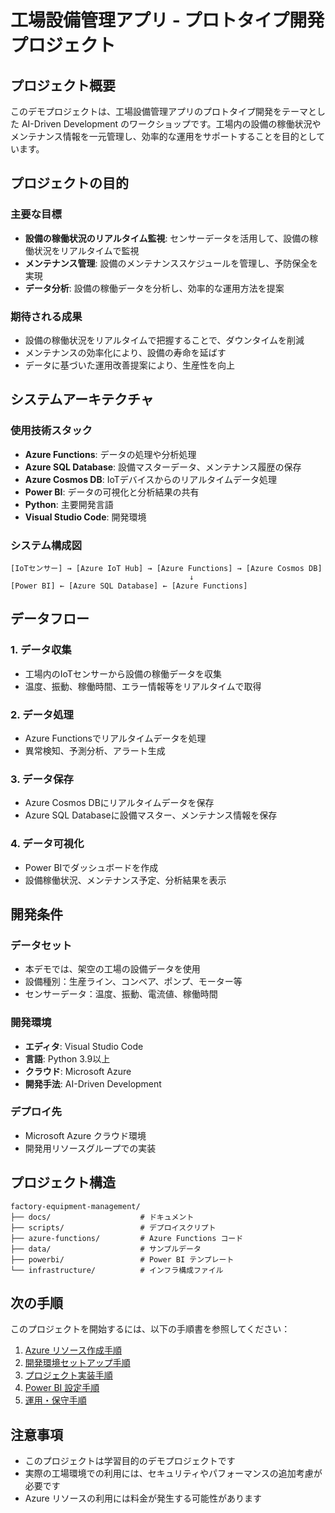 # 工場設備管理アプリ - プロトタイプ開発プロジェクト

## プロジェクト概要

このデモプロジェクトは、工場設備管理アプリのプロトタイプ開発をテーマとした AI-Driven Development のワークショップです。工場内の設備の稼働状況やメンテナンス情報を一元管理し、効率的な運用をサポートすることを目的としています。

## プロジェクトの目的

### 主要な目標
- **設備の稼働状況のリアルタイム監視**: センサーデータを活用して、設備の稼働状況をリアルタイムで監視
- **メンテナンス管理**: 設備のメンテナンススケジュールを管理し、予防保全を実現
- **データ分析**: 設備の稼働データを分析し、効率的な運用方法を提案

### 期待される成果
- 設備の稼働状況をリアルタイムで把握することで、ダウンタイムを削減
- メンテナンスの効率化により、設備の寿命を延ばす
- データに基づいた運用改善提案により、生産性を向上

## システムアーキテクチャ

### 使用技術スタック
- **Azure Functions**: データの処理や分析処理
- **Azure SQL Database**: 設備マスターデータ、メンテナンス履歴の保存
- **Azure Cosmos DB**: IoTデバイスからのリアルタイムデータ処理
- **Power BI**: データの可視化と分析結果の共有
- **Python**: 主要開発言語
- **Visual Studio Code**: 開発環境

### システム構成図
```
[IoTセンサー] → [Azure IoT Hub] → [Azure Functions] → [Azure Cosmos DB]
                                        ↓
[Power BI] ← [Azure SQL Database] ← [Azure Functions]
```

## データフロー

### 1. データ収集
- 工場内のIoTセンサーから設備の稼働データを収集
- 温度、振動、稼働時間、エラー情報等をリアルタイムで取得

### 2. データ処理
- Azure Functionsでリアルタイムデータを処理
- 異常検知、予測分析、アラート生成

### 3. データ保存
- Azure Cosmos DBにリアルタイムデータを保存
- Azure SQL Databaseに設備マスター、メンテナンス情報を保存

### 4. データ可視化
- Power BIでダッシュボードを作成
- 設備稼働状況、メンテナンス予定、分析結果を表示

## 開発条件

### データセット
- 本デモでは、架空の工場の設備データを使用
- 設備種別：生産ライン、コンベア、ポンプ、モーター等
- センサーデータ：温度、振動、電流値、稼働時間

### 開発環境
- **エディタ**: Visual Studio Code
- **言語**: Python 3.9以上
- **クラウド**: Microsoft Azure
- **開発手法**: AI-Driven Development

### デプロイ先
- Microsoft Azure クラウド環境
- 開発用リソースグループでの実装

## プロジェクト構造

```
factory-equipment-management/
├── docs/                    # ドキュメント
├── scripts/                 # デプロイスクリプト
├── azure-functions/         # Azure Functions コード
├── data/                    # サンプルデータ
├── powerbi/                 # Power BI テンプレート
└── infrastructure/          # インフラ構成ファイル
```

## 次の手順

このプロジェクトを開始するには、以下の手順書を参照してください：

1. [Azure リソース作成手順](./Azure_リソース作成手順.md)
2. [開発環境セットアップ手順](./開発環境セットアップ手順.md)
3. [プロジェクト実装手順](./プロジェクト実装手順.md)
4. [Power BI 設定手順](./PowerBI_設定手順.md)
5. [運用・保守手順](./運用保守手順.md)

## 注意事項

- このプロジェクトは学習目的のデモプロジェクトです
- 実際の工場環境での利用には、セキュリティやパフォーマンスの追加考慮が必要です
- Azure リソースの利用には料金が発生する可能性があります